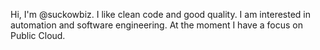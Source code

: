 Hi, I'm @suckowbiz. I like clean code and good quality. I am interested in automation and software engineering. At the moment I have a focus on Public Cloud.

<!---
suckowbiz/suckowbiz is a ✨ special ✨ repository because its `README.md` (this file) appears on your GitHub profile.
You can click the Preview link to take a look at your changes.
--->
